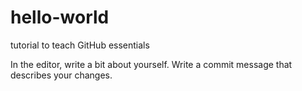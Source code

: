 # hello-world
tutorial to teach GitHub essentials

In the editor, write a bit about yourself.
Write a commit message that describes your changes.

